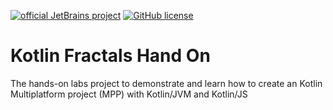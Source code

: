 [![official JetBrains project](https://jb.gg/badges/official.svg)](https://confluence.jetbrains.com/display/ALL/JetBrains+on+GitHub)
[![GitHub license](https://img.shields.io/badge/license-Apache%20License%202.0-blue.svg?style=flat)](https://www.apache.org/licenses/LICENSE-2.0)


Kotlin Fractals Hand On
=======================

The hands-on labs project to demonstrate and learn how to
create an Kotlin Multiplatform project (MPP) with Kotlin/JVM
and Kotlin/JS




